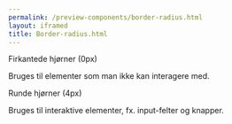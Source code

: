 ```yaml
--- 
permalink: /preview-components/border-radius.html
layout: iframed 
title: Border-radius.html
---
```

<div class="container">
    <div class="row">
        <div class="col-12 col-sm-12 col-md-6">
            <p class="h5 mb-2">Firkantede hjørner (0px)</p>
            <p class="form-hint mt-2">Bruges til elementer som man ikke kan interagere med.</p>
            <div class="static-border-radius-example"></div>
        </div>
        <div class="col-12 col-sm-12 col-md-6">
            <p class="h5 mb-2">Runde hjørner (4px)</p>
            <p class="form-hint mt-2">Bruges til interaktive elementer, fx. input-felter og knapper.</p>
            <div class="interactive-border-radius-example"></div>
        </div>
    </div>
</div>